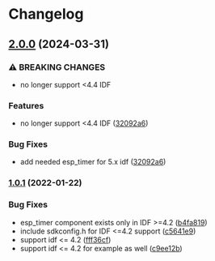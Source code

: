 # Changelog

## [2.0.0](https://github.com/mdvorak/esp-button/compare/v1.0.1...v2.0.0) (2024-03-31)


### ⚠ BREAKING CHANGES

* no longer support <4.4 IDF

### Features

* no longer support &lt;4.4 IDF ([32092a6](https://github.com/mdvorak/esp-button/commit/32092a6bd8fa7f00bacb0ce81e6ec69fafc72156))


### Bug Fixes

* add needed esp_timer for 5.x idf ([32092a6](https://github.com/mdvorak/esp-button/commit/32092a6bd8fa7f00bacb0ce81e6ec69fafc72156))

### [1.0.1](https://github.com/mdvorak/esp-button/compare/v1.0.0...v1.0.1) (2022-01-22)


### Bug Fixes

* esp_timer component exists only in IDF >=4.2 ([b4fa819](https://github.com/mdvorak/esp-button/commit/b4fa819cf5699ded9c05c11e1ec74a6d3b99a2ac))
* include sdkconfig.h for IDF <=4.2 support ([c5641e9](https://github.com/mdvorak/esp-button/commit/c5641e999e48c3252c8593343c529bdbed4d35fd))
* support idf <= 4.2 ([fff36cf](https://github.com/mdvorak/esp-button/commit/fff36cf6a45088fda6714eb3e336c7070b0bbac6))
* support idf <= 4.2 for example as well ([c9ee12b](https://github.com/mdvorak/esp-button/commit/c9ee12b79c71870451206b53054887701c300c22))
